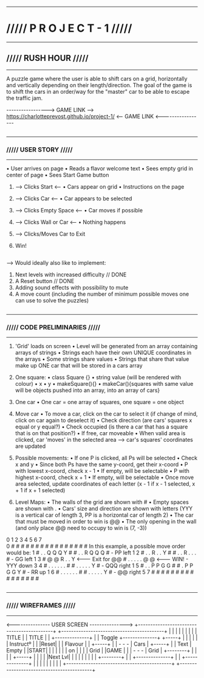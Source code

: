~~~~~~
~~~~~~
---------------------------------------------------------------------------------------------------------------
# ///// P R O J E C T - 1 /////

---
## ///// RUSH HOUR /////

---


A puzzle game where the user is able to shift cars on a grid, horizontally and vertically depending on their length/direction. 
The goal of the game is to shift the cars in an order/way for the "master" car to be able to escape the traffic jam.


-----------------> GAME LINK --> https://charlotteprevost.github.io/project-1/ <-- GAME LINK <-----------------


~~~~~~
~~~~~~
---------------------------------------------------------------------------------------------------------------
### ///// USER STORY /////

---

• User arrives on page
• Reads a flavor welcome text
• Sees empty grid in center of page
• Sees Start Game button

1.	--> Clicks Start <--
• Cars appear on grid
• Instructions on the page

2.	--> Clicks Car <--
• Car appears to be selected

3.	--> Clicks Empty Space <--
• Car moves if possible

4.	--> Clicks Wall or Car <--
• Nothing happens

5.	--> Clicks/Moves Car to Exit

6. Win!

~~~~~~
~~~~~~

-->	Would ideally also like to implement:

1. Next levels with increased difficulty		// DONE
2. A Reset button 								// DONE
3. Adding sound effects with possibility to mute
4. A move count (including the number of minimum possible moves one can use to solve the puzzles)

~~~~~~
~~~~~~
---------------------------------------------------------------------------------------------------------------
### ///// CODE PRELIMINARIES /////

---

1. 'Grid' loads on screen
	• Level will be generated from an array containing arrays of strings
	• Strings each have their own UNIQUE coordinates in the arrays
	• Some strings share values
	• Strings that share that value make up ONE car that will be stored in a cars array

2. One square:
	• class Square {}
	• string value (will be rendered with colour)
	• x
	• y
	• makeSquare(){}
	• makeCar(){squares with same value will be objects pushed into an array, into an array of cars}

3. One car
	• One car = one array of squares, one square = one object

4. Move car
	• To move a car, click on the car to select it (if change of mind, click on car again to deselect it)
	• Check direction (are cars' squares x equal or y equal?)
	• Check occupied (is there a car that has a square that is on that position?)
	• If free, car moveable
	• When valid area is clicked, car 'moves' in the selected area
		--> car's squares' coordinates are updated

5. Possible movements:
	• If one P is clicked, all Ps will be selected
	• Check x and y
	• Since both Ps have the same y-coord, get their x-coord
	• P with lowest x-coord, check x - 1
	• If empty, will be selectable
	• P with highest x-coord, check x + 1
	• If empty, will be selectable
	• Once move area selected, update coordinates of each letter (x - 1 if x - 1 selected, x + 1 if x + 1 selected)

6. Level Maps:
	• The walls of the grid are shown with #
	• Empty spaces are shown with .
	• Cars' size and direction are shown with letters (YYY is a vertical car of length 3, PP is a horizontal car of length 2)
	• The car that must be moved in order to win is @@
	• The only opening in the wall (and only place @@ need to occupy to win is (7, -3))


  0 1 2 3 4 5 6 7						 
0 # # # # # # # #						 # # # # # # # #				In this example, a possible move order would be:
1 # . . Q Q Q Y #						 # . . R Q Q Q #				- PP 	left 1
2 # . . R . . Y #						 # . . R . . . #				- GG 	left 1
3 # @ @ R . . Y   <--- Exit for @@		 # . . . . . @ @ <--- WIN!  	- YYY 	down 3
4 # . . . . . . #						 # . . . . . Y #				- QQQ 	right 1
5 # . . P P G G #						 # . P P G G Y #				- RR 	up 1
6 # . . . . . . #						 # . . . . . Y #				- @@	right 5
7 # # # # # # # #						 # # # # # # # #

~~~~~~
~~~~~~
---------------------------------------------------------------------------------------------------------------
### ///// WIREFRAMES /////

---


<--------------- USER SCREEN --------------->
+-------------------------------------------+ +------------------------------------------+
|                                           | |                                          |
|                                           | |                                          |
|                    TITLE                  | |                  TITLE                   |
|              +--------------+             | |  Toggle    +--------------+  +-----+     |
|              |              |             | |  Instructº |              |  |Reset|     |
|    Flavour   |              |   +-----+   | |  - - -     |    Cars      |  +-----+     |
|    Text      |    Empty     |   |START|   | |  | | |     |     on       |              |
|              |    Grid      |   |GAME |   | |  - - -     |    Grid      |  +--------+  |
|              |              |   +-----+   | |            |              |  |Next Lvl|  |
|              |              |             | |            |              |  +--------+  |
|              +--------------+             | |            +--------------+              |
|                                           | |                                          |
|                                           | |                                          |
+-------------------------------------------+ +------------------------------------------+




























